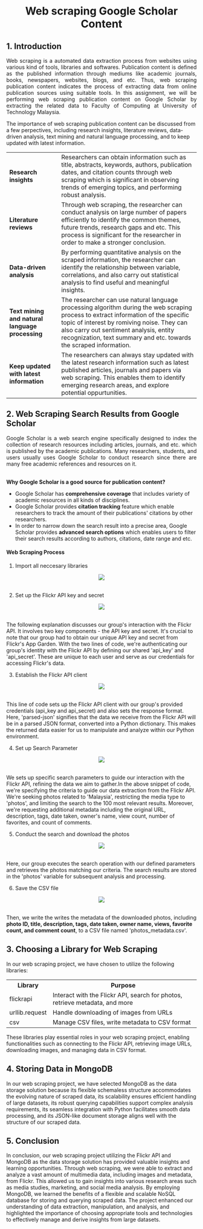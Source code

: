<h1 align=center>Web scraping Google Scholar Content</h1>

## 1. Introduction

<p align=justify>
Web scraping is a automated data extraction process from websites using various kind of tools, libraries and softwares. Publication content is defined as the published information through mediums like academic journals, books, newspapers, websites, blogs, and etc. Thus, web scraping publication content indicates the process of extracting data from online publication sources using suitable tools. In this assignment, we will be performing web scraping publication content on Google Scholar by extracting the related data to Faculty of Computing at University of Technology Malaysia. 

The importance of web scraping publication content can be discussed from a few perpectives, including research insights, literature reviews, data-driven analysis, text mining and natural language processing, and to keep updated with latest information. 
</p>
<table>
<tr>
<td>
<b>Research insights</b>
</td>
<td>
Researchers can obtain information such as title, abstracts, keywords, authors, publication dates, and citation counts through web scraping which is significant in observing trends of emerging topics, and performing robust analysis. 
</td>
</tr>

<tr>
<td>
<b>Literature reviews</b>
</td>
<td>
Through web scraping, the researcher can conduct analysis on large number of papers efficiently to identify the common themes, future trends, research gaps and etc. This process is significant for the researcher in order to make a stronger conclusion. 
</td>
</tr>

<tr>
<td>
<b>Data-driven analysis</b>
</td>
<td>
By performing quantitative analysis on the scraped information, the researcher can identify the relationship between variable, correlations, and also carry out statistical analysis to find useful and meaningful insights. 
</td>
</tr>

<tr>
<td>
<b>Text mining and natural language processing</b>
</td>
<td>
The researcher can use natural language processing algorithm during the web scraping process to extract information of the specific topic of interest by romiving noise. They can also carry out sentiment analysis, entity recognization, text summary and etc. towards the scraped information. 
</td>
</tr>

<tr>
<td>
<b>Keep updated with latest information</b>
</td>
<td>
The researchers can always stay updated with the latest research information such as latest published articles, journals and papers via web scraping. This enables them to identify emerging research areas, and explore potential oppurtunities. 
</td>
</tr>

</table>


## 2. Web Scraping Search Results from Google Scholar

<p align=justify>
Google Scholar is a web search engine specifically designed to index the collection of research resources including articles, journals, and etc. which is published by the academic publications. Many researchers, students, and users usually uses Google Scholar to conduct research since there are many free academic references and resources on it. 
</p><br>
<b>Why Google Scholar is a good source for publication content?</b><br>
<ul>
<li>
Google Scholar has <b>comprehensive coverage</b> that includes variety of academic resources in all kinds of disciplines. 
</li>
<li>
Google Scholar provides <b>citation tracking</b> feature which enable researchers to track the amount of their publications' citations by other researchers. 
</li>
<li>
In order to narrow down the search result into a precise area, Google Scholar provides <b>advanced search options</b> which enables users to filter their search results according to authors, citations, date range and etc. 
</li>
</ul>

<h4> Web Scraping Process </h4>

1. Import all neccesary libraries

<div align="center">
  <img src="https://github.com/drshahizan/special-topic-data-engineering/assets/95403713/f5e361c7-fa79-4c35-ba07-46c37cf3600c">
</div></br>

2. Set up the Flickr API key and secret

<div align="center">
  <img src="https://github.com/drshahizan/special-topic-data-engineering/assets/95403713/8b8bd541-8f78-4f28-ad0c-48db1520a207">
</div></br>

The following explanation discusses our group's interaction with the Flickr API. It involves two key components - the API key and secret. It's crucial to note that our group had to obtain our unique API key and secret from Flickr's App Garden. With the two lines of code, we're authenticating our group's identity with the Flickr API by defining our shared 'api_key' and 'api_secret'. These are unique to each user and serve as our credentials for accessing Flickr's data.

3. Establish the Flickr API client

<div align="center">
  <img src="https://github.com/drshahizan/special-topic-data-engineering/assets/95403713/8f2ab77b-d7d6-4775-94d4-1ddf4824293e">
</div></br>

This line of code sets up the Flickr API client with our group's provided credentials (api_key and api_secret) and also sets the response format. Here, 'parsed-json' signifies that the data we receive from the Flickr API will be in a parsed JSON format, converted into a Python dictionary. This makes the returned data easier for us to manipulate and analyze within our Python environment.

4. Set up Search Parameter

<div align="center">
  <img src="https://github.com/drshahizan/special-topic-data-engineering/assets/95403713/139449a4-a0fc-4b13-86ec-4bb12ca12b15">
</div></br>

 We sets up specific search parameters to guide our interaction with the Flickr API, refining the data we aim to gather.In the above snippet of code, we're specifying the criteria to guide our data extraction from the Flickr API. We're seeking photos related to 'Malaysia', restricting the media type to 'photos', and limiting the search to the 100 most relevant results. Moreover, we're requesting additional metadata including the original URL, description, tags, date taken, owner's name, view count, number of favorites, and count of comments.

5. Conduct the search and download the photos

<div align="center">
  <img src="https://github.com/drshahizan/special-topic-data-engineering/assets/95403713/40c7e3e7-2ae8-491c-ac21-f3e93e2835b0">
</div></br>

Here, our group executes the search operation with our defined parameters and retrieves the photos matching our criteria. The search results are stored in the 'photos' variable for subsequent analysis and processing.

6. Save the CSV file

<div align="center">
  <img src="https://github.com/drshahizan/special-topic-data-engineering/assets/95403713/5a041e4e-68c7-4e63-9010-a106e3344f40">
</div></br>

Then, we write the writes the metadata of the downloaded photos, including <b> photo ID, title, description, tags, date taken, owner name, views, favorite count, and comment count</b>, to a CSV file named 'photos_metadata.csv'.

## 3.  Choosing a Library for Web Scraping

In our web scraping project, we have chosen to utilize the following libraries:

<table>
  <tr>
    <th>Library</th>
    <th>Purpose</th>
  </tr>
  <tr>
    <td>flickrapi</td>
    <td>Interact with the Flickr API, search for photos, retrieve metadata, and more</td>
  </tr>
  <tr>
    <td>urllib.request</td>
    <td>Handle downloading of images from URLs</td>
  </tr>
  <tr>
    <td>csv</td>
    <td>Manage CSV files, write metadata to CSV format</td>
  </tr>
</table>

These libraries play essential roles in your web scraping project, enabling functionalities such as connecting to the Flickr API, retrieving image URLs, downloading images, and managing data in CSV format.

## 4.  Storing Data in MongoDB

In our web scraping project, we have selected MongoDB as the data storage solution because its flexible schemaless structure accommodates the evolving nature of scraped data, its scalability ensures efficient handling of large datasets, its robust querying capabilities support complex analysis requirements, its seamless integration with Python facilitates smooth data processing, and its JSON-like document storage aligns well with the structure of our scraped data.

## 5.  Conclusion

In conclusion, our web scraping project utilizing the Flickr API and MongoDB as the data storage solution has provided valuable insights and learning opportunities. Through web scraping, we were able to extract and analyze a vast amount of multimedia data, including images and metadata, from Flickr. This allowed us to gain insights into various research areas such as media studies, marketing, and social media analysis. By employing MongoDB, we learned the benefits of a flexible and scalable NoSQL database for storing and querying scraped data. The project enhanced our understanding of data extraction, manipulation, and analysis, and highlighted the importance of choosing appropriate tools and technologies to effectively manage and derive insights from large datasets.
